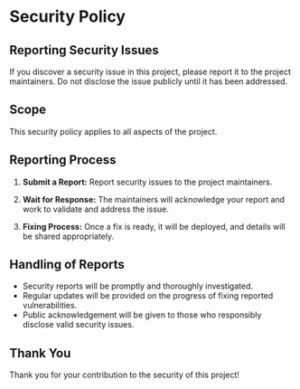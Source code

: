 # Security Policy

## Reporting Security Issues

If you discover a security issue in this project, please report it to the project maintainers. Do not disclose the issue publicly until it has been addressed.

## Scope

This security policy applies to all aspects of the project.

## Reporting Process

1. **Submit a Report:** Report security issues to the project maintainers.

2. **Wait for Response:** The maintainers will acknowledge your report and work to validate and address the issue.

3. **Fixing Process:** Once a fix is ready, it will be deployed, and details will be shared appropriately.

## Handling of Reports

- Security reports will be promptly and thoroughly investigated.
- Regular updates will be provided on the progress of fixing reported vulnerabilities.
- Public acknowledgement will be given to those who responsibly disclose valid security issues.

## Thank You

Thank you for your contribution to the security of this project!
